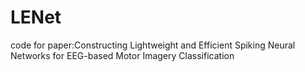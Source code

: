 # LENet
code for paper:Constructing Lightweight and Efficient Spiking Neural Networks for EEG-based Motor Imagery Classification
